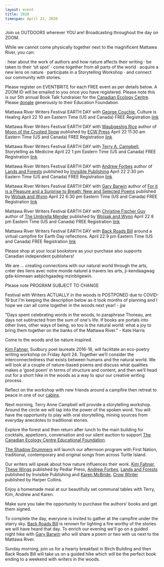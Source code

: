 ```yaml
---
layout: event
title: 2020
timespan: April 22, 2020
---
```


Join us OUTDOORS wherever YOU are! Broadcasting throughout the day on ZOOM.

While we cannot come physically together next to the magnificent Mattawa River, you can:
 
·      hear about the work of authors and how nature affects their writing
·      be taken to their ‘sit spot’
·      come together from all parts of the world
·      acquire a new lens on nature
·      participate in a Storytelling Workshop
·      and connect our community with stories.

Please register on EVENTBRITE for each FREE event as per details below. A ZOOM ID will be emailed to you once you have registered. Please note this is our 5th annual Book Talk fundraiser for the [Canadian Ecology Centre](https://www.canadianecology.ca/). Please [donate](https://www.canadianecology.ca/donate/) generously to their Education Foundation.

Mattawa River Writers Festival EARTH DAY with [George Couchie](http://www.nativeawarenesstraining.ca/), Culture is Healing
April 22 
10 am Eastern Time (US and Canada)
FREE Registration [link](https://www.eventbrite.ca/e/mattawariverwritersfestival-earth-day-with-george-couchie-registration-102271318266?aff=affiliate1)

Mattawa River Writers Festival EARTH DAY with [Waubgeshig Rice](https://www.waub.ca/about/) author of [Moon of the Crusted Snow](https://ecwpress.com/products/moon-of-the-crusted-snow?_pos=1&_sid=9ef8128d3&_ss=r) published by [ECW Press](https://ecwpress.com/)
April 22 
11:30 am Eastern Time (US and Canada)
FREE Registration [link](https://www.eventbrite.ca/e/mattawariverwritersfestival-earth-day-with-waubgeshig-rice-tickets-102272977228?aff=affiliate1 )


Mattawa River Writers Festival EARTH DAY with [Terry A. Campbell](https://www.nipissingu.ca/users/terry-campbell), Storytelling as Medicine
April 22 
1 pm Eastern Time (US and Canada)
FREE Registration [link](https://www.eventbrite.ca/e/mattawariverwritersfestival-earth-day-with-terry-campbell-tickets-102273256062?aff=affiliate1)


Mattawa River Writers Festival EARTH DAY with [Andrew Forbes](https://andrewgforbes.com/) author of [Lands and Forests](https://invisiblepublishing.com/product/lands-and-forests/) published by [Invisible Publishing](https://invisiblepublishing.com/)
April 22 
2:30 pm Eastern Time (US and Canada)
FREE Registration [link](https://www.eventbrite.ca/e/mattawariverwritersfestival-earth-day-with-andrew-forbes-tickets-102307009018?aff=affiliate1)


Mattawa River Writers Festival EARTH DAY with [Gary Barwin](https://garybarwin.com/) author of [For it is a Pleasure and a Surprise to Breath: New and Selected Poems](https://bookstore.wolsakandwynn.ca/products/for-it-is-a-pleasure-and-a-surprise-to-breathe) published by [Wolsak and Wynn](https://www.wolsakandwynn.ca/)
April 22 
6:30 pm Eastern Time (US and Canada)
FREE Registration [link](https://www.eventbrite.ca/e/mattawariverwritersfestival-earth-day-with-gary-barwin-tickets-102307512524?aff=affiliate1) 


Mattawa River Writers Festival EARTH DAY with [Christine Fischer Guy](http://www.christinefischerguy.com/) author of [The Umbrella Mender](https://bookstore.wolsakandwynn.ca/products/the-umbrella-mender) published by [Wolsak and Wynn](https://www.wolsakandwynn.ca/)
April 22 
8 pm Eastern Time (US and Canada)
FREE Registration [link](https://www.eventbrite.ca/e/mattawariverwritersfestival-earth-day-with-christine-fischer-guy-tickets-102307959862?aff=affiliate1)


Mattawa River Writers Festival EARTH DAY with [Back Roads Bill](https://www.steerto.com/?page_id=72) around a virtual campfire for Earth Day reflections.
April 22 
9 pm Eastern Time (US and Canada)
FREE Registration [link](https://www.eventbrite.ca/e/mattawariverwritersfestival-earth-day-with-back-roads-bill-tickets-102308270792?aff=affiliate1)

Please shop at your local bookstore as your purchase also supports Canadian independent publishers!

We are ... creating connections with our natural world through the arts, créer des liens avec notre monde naturel à travers les arts, ji-kendaagwag gda-kiimnaan aabjichgaadeg mzinbiigewin.


Please note  PROGRAM SUBJECT TO CHANGE


Festival with Writers ACTUALLY in the woods is POSTPONED due to COVID-19 but I'm keeping the description below as it took months of planning and I hope we can all come together in the woods next year! - jjw

"Days spent celebrating words in the woods, to paraphrase Thoreau, are days not subtracted from the sum of one's life. If books are portals into other lives, other ways of being, so too is the natural world: what a joy to bring them together on the banks of the Mattawa River.” - Kate Harris

Come to the woods and be nature inspired.

[Kim Fahner](https://kimfahner.wordpress.com/), Sudbury poet laureate 2016-18, will facilitate an eco-poetry writing workshop on Friday April 24. Together we’ll consider the interconnectedness that exists between humans and the natural world. We will look at a couple of nature-based poems and discuss what qualities makes a ‘good poem’ in terms of structure and content, and then we’ll head out for a short hike in the woods as a way to spur our creative writing process. 

Reflect on the workshop with new friends around a campfire then retreat to peace in one of our [cabins](https://www.canadianecology.ca/cabin-rentals/).

Next morning, Terry Anne Campbell will provide a storytelling workshop. Around the circle we will tap into the power of the spoken word. You will have the opportunity to play with oral storytelling, mining sources from everyday anecdotes to traditional stories.  

Explore the forest and then return after lunch to the main building for cocktails, appetizers, conversation and our silent auction to support [The Canadian Ecology Centre Educational Foundation](https://www.canadianecology.ca/donate/).

[The Shadow Drummers](http://www.shadowdrummers.sitew.ca/Herstory.B.htm#Herstory.B) will launch our afternoon program with First Nation, traditional, contemporary and original songs from across Turtle Island.

Our writers will speak about how nature influences their work. [Kim Fahner](https://kimfahner.wordpress.com/), [These Wings](http://www.pedlarpress.com/these-wings-by-kim-fahner/) published by Pedlar Press, [Andrew Forbes](https://andrewgforbes.com/), [Lands and Forests](https://invisiblepublishing.com/product/lands-and-forests/) published by Invisible Publishing and [Karen McBride](https://www.harpercollins.ca/author/cr-193890/karen-mcbride/), [Crow Winter](https://www.harpercollins.ca/9781443459679/crow-winter/) published by Harper Collins.

Enjoy a homemade meal at our beautifully set communal tables with Terry, Kim, Andrew and Karen.

Make sure you take the opportunity to purchase the authors’ books and get them signed.  

To complete the day, everyone is invited to gather at the campfire under the starry sky. [Back Roads Bill](https://www.northernontario.travel/author/backroads-bill-steer) is renown for lighting a fire worthy of the stories we will have heard that day. To enrich our evening we'll go on a guided night hike with [Gary Barwin](https://garybarwin.com/) who will share a poem or two with us next to the Mattawa River.

Sunday morning, join us for a hearty breakfast in Birch Building and then Back Roads Bill will take us on a guided hike which will be the perfect book ending to a weekend with writers in the woods.